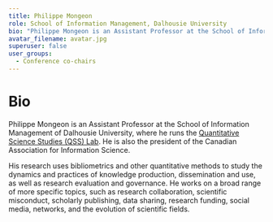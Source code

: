 ```yaml
---
title: Philippe Mongeon
role: School of Information Management, Dalhousie University
bio: "Philippe Mongeon is an Assistant Professor at the School of Information Management of Dalhousie University, where he runs the [Quantitative Science Studies (QSS) Lab](https://qsslab.ca). He is also the president of the Canadian Association for Information Science."
avatar_filename: avatar.jpg
superuser: false
user_groups:
  - Conference co-chairs
---
```


# Bio
Philippe Mongeon is an Assistant Professor at the School of Information Management of Dalhousie University, where he runs the [Quantitative Science Studies (QSS) Lab](https://qsslab.ca). He is also the president of the Canadian Association for Information Science.

His research uses bibliometrics and other quantitative methods to study the dynamics and practices of knowledge production, dissemination and use, as well as research evaluation and governance. He works on a broad range of more specific topics, such as research collaboration, scientific misconduct, scholarly publishing, data sharing, research funding, social media, networks, and the evolution of scientific fields.